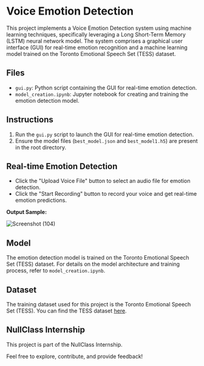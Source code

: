 # Voice Emotion Detection

This project implements a Voice Emotion Detection system using machine learning techniques, specifically leveraging a Long Short-Term Memory (LSTM) neural network model. The system comprises a graphical user interface (GUI) for real-time emotion recognition and a machine learning model trained on the Toronto Emotional Speech Set (TESS) dataset.

## Files

- `gui.py`: Python script containing the GUI for real-time emotion detection.
- `model_creation.ipynb`: Jupyter notebook for creating and training the emotion detection model.
  
## Instructions

1. Run the `gui.py` script to launch the GUI for real-time emotion detection.
2. Ensure the model files (`best_model.json` and `best_model1.h5`) are present in the root directory.

## Real-time Emotion Detection

- Click the "Upload Voice File" button to select an audio file for emotion detection.
- Click the "Start Recording" button to record your voice and get real-time emotion predictions.

**Output Sample:**

![Screenshot (104)](https://github.com/monalisaburma/voice_emotion_detection/assets/122416015/a21ed31c-35a8-451a-8355-c45b386f8968)

## Model

The emotion detection model is trained on the Toronto Emotional Speech Set (TESS) dataset. For details on the model architecture and training process, refer to `model_creation.ipynb`.

## Dataset

The training dataset used for this project is the Toronto Emotional Speech Set (TESS). You can find the TESS dataset [here](https://www.kaggle.com/datasets/ejlok1/toronto-emotional-speech-set-tess).

## NullClass Internship

This project is part of the NullClass Internship.

Feel free to explore, contribute, and provide feedback!

